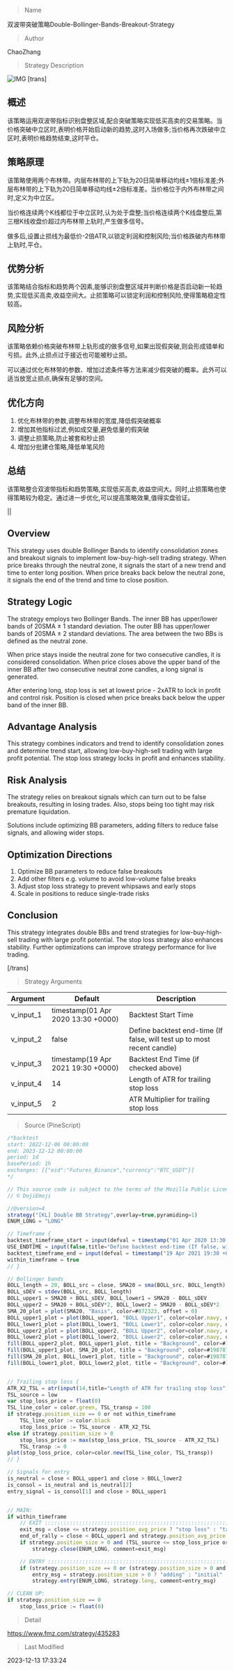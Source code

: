 
> Name

双波带突破策略Double-Bollinger-Bands-Breakout-Strategy

> Author

ChaoZhang

> Strategy Description

![IMG](https://www.fmz.com/upload/asset/11f3cdfec2349ed50bb.png)
[trans]

## 概述
该策略运用双波带指标识别盘整区域,配合突破策略实现低买高卖的交易策略。当价格突破中立区时,表明价格开始启动新的趋势,这时入场做多;当价格再次跌破中立区时,表明价格趋势结束,这时平仓。

## 策略原理
该策略使用两个布林带。内层布林带的上下轨为20日简单移动均线±1倍标准差;外层布林带的上下轨为20日简单移动均线±2倍标准差。当价格位于内外布林带之间时,定义为中立区。

当价格连续两个K线都位于中立区时,认为处于盘整;当价格连续两个K线盘整后,第三根K线收盘价超过内布林带上轨时,产生做多信号。

做多后,设置止损线为最低价-2倍ATR,以锁定利润和控制风险;当价格跌破内布林带上轨时,平仓。

## 优势分析
该策略结合指标和趋势两个因素,能够识别盘整区域并判断价格是否启动新一轮趋势,实现低买高卖,收益空间大。止损策略可以锁定利润和控制风险,使得策略稳定性较高。

## 风险分析
该策略依赖价格突破布林带上轨形成的做多信号,如果出现假突破,则会形成错单和亏损。此外,止损点过于接近也可能被秒止损。

可以通过优化布林带的参数、增加过滤条件等方法来减少假突破的概率。此外可以适当放宽止损点,确保有足够的空间。

## 优化方向
1. 优化布林带的参数,调整布林带的宽度,降低假突破概率
2. 增加其他指标过滤,例如成交量,避免低量的假突破
3. 调整止损策略,防止被套和秒止损
4. 增加分批建仓策略,降低单笔风险

## 总结
该策略整合双波带指标和趋势策略,实现低买高卖,收益空间大。同时,止损策略也使得策略较为稳定。通过进一步优化,可以提高策略效果,值得实盘验证。

||

## Overview 
This strategy uses double Bollinger Bands to identify consolidation zones and breakout signals to implement low-buy-high-sell trading strategy. When price breaks through the neutral zone, it signals the start of a new trend and time to enter long position. When price breaks back below the neutral zone, it signals the end of the trend and time to close position.

## Strategy Logic
The strategy employs two Bollinger Bands. The inner BB has upper/lower bands of 20SMA ± 1 standard deviation. The outer BB has upper/lower bands of 20SMA ± 2 standard deviations. The area between the two BBs is defined as the neutral zone.  

When price stays inside the neutral zone for two consecutive candles, it is considered consolidation. When price closes above the upper band of the inner BB after two consecutive neutral zone candles, a long signal is generated.

After entering long, stop loss is set at lowest price - 2xATR to lock in profit and control risk. Position is closed when price breaks back below the upper band of the inner BB.

## Advantage Analysis  
This strategy combines indicators and trend to identify consolidation zones and determine trend start, allowing low-buy-high-sell trading with large profit potential. The stop loss strategy locks in profit and enhances stability.  

## Risk Analysis
The strategy relies on breakout signals which can turn out to be false breakouts, resulting in losing trades. Also, stops being too tight may risk premature liquidation.  

Solutions include optimizing BB parameters, adding filters to reduce false signals, and allowing wider stops.

## Optimization Directions
1. Optimize BB parameters to reduce false breakouts  
2. Add other filters e.g. volume to avoid low-volume false breaks
3. Adjust stop loss strategy to prevent whipsaws and early stops  
4. Scale in positions to reduce single-trade risks

## Conclusion
This strategy integrates double BBs and trend strategies for low-buy-high-sell trading with large profit potential. The stop loss strategy also enhances stability. Further optimizations can improve strategy performance for live trading.

[/trans]

> Strategy Arguments



|Argument|Default|Description|
|----|----|----|
|v_input_1|timestamp(01 Apr 2020 13:30 +0000)|Backtest Start Time|
|v_input_2|false|Define backtest end-time (If false, will test up to most recent candle)|
|v_input_3|timestamp(19 Apr 2021 19:30 +0000)|Backtest End Time (if checked above)|
|v_input_4|14|Length of ATR for trailing stop loss|
|v_input_5|2|ATR Multiplier for trailing stop loss|


> Source (PineScript)

``` javascript
/*backtest
start: 2022-12-06 00:00:00
end: 2023-12-12 00:00:00
period: 1d
basePeriod: 1h
exchanges: [{"eid":"Futures_Binance","currency":"BTC_USDT"}]
*/

// This source code is subject to the terms of the Mozilla Public License 2.0 at https://mozilla.org/MPL/2.0/
// © DojiEmoji

//@version=4
strategy("[KL] Double BB Strategy",overlay=true,pyramiding=1)
ENUM_LONG = "LONG"

// Timeframe {
backtest_timeframe_start = input(defval = timestamp("01 Apr 2020 13:30 +0000"), title = "Backtest Start Time", type = input.time)
USE_ENDTIME = input(false,title="Define backtest end-time (If false, will test up to most recent candle)")
backtest_timeframe_end = input(defval = timestamp("19 Apr 2021 19:30 +0000"), title = "Backtest End Time (if checked above)", type = input.time)
within_timeframe = true
// }

// Bollinger bands
BOLL_length = 20, BOLL_src = close, SMA20 = sma(BOLL_src, BOLL_length)
BOLL_sDEV = stdev(BOLL_src, BOLL_length)
BOLL_upper1 = SMA20 + BOLL_sDEV, BOLL_lower1 = SMA20 - BOLL_sDEV
BOLL_upper2 = SMA20 + BOLL_sDEV*2, BOLL_lower2 = SMA20 - BOLL_sDEV*2
SMA_20_plot = plot(SMA20, "Basis", color=#872323, offset = 0)
BOLL_upper1_plot = plot(BOLL_upper1, "BOLL Upper1", color=color.navy, offset = 0, transp=50)
BOLL_lower1_plot = plot(BOLL_lower1, "BOLL Lower1", color=color.navy, offset = 0, transp=50)
BOLL_upper2_plot = plot(BOLL_upper2, "BOLL Upper2", color=color.navy, offset = 0, transp=50)
BOLL_lower2_plot = plot(BOLL_lower2, "BOLL Lower2", color=color.navy, offset = 0, transp=50)
fill(BOLL_upper2_plot, BOLL_upper1_plot, title = "Background", color=#198787, transp=85)
fill(BOLL_upper1_plot, SMA_20_plot, title = "Background", color=#198787, transp=75)
fill(SMA_20_plot, BOLL_lower1_plot, title = "Background", color=#198787, transp=75)
fill(BOLL_lower1_plot, BOLL_lower2_plot, title = "Background", color=#198787, transp=85)


// Trailing stop loss {
ATR_X2_TSL = atr(input(14,title="Length of ATR for trailing stop loss")) * input(2.0,title="ATR Multiplier for trailing stop loss",type=input.float)
TSL_source = low
var stop_loss_price = float(0)
TSL_line_color = color.green, TSL_transp = 100
if strategy.position_size == 0 or not within_timeframe
    TSL_line_color := color.black
    stop_loss_price := TSL_source - ATR_X2_TSL 
else if strategy.position_size > 0
    stop_loss_price := max(stop_loss_price, TSL_source - ATR_X2_TSL)
    TSL_transp := 0
plot(stop_loss_price, color=color.new(TSL_line_color, TSL_transp))
// }

// Signals for entry
is_neutral = close < BOLL_upper1 and close > BOLL_lower2
is_consol = is_neutral and is_neutral[2]
entry_signal = is_consol[1] and close > BOLL_upper1


// MAIN:
if within_timeframe
    // EXIT ::::::::::::::::::::::::::::::::::::::::::::::::::::::::::::::::::::
	exit_msg = close <= strategy.position_avg_price ? "stop loss" : "take profit"
	end_of_rally = close < BOLL_upper1 and strategy.position_avg_price > stop_loss_price	// also detects false breakouts
	if strategy.position_size > 0 and (TSL_source <= stop_loss_price or end_of_rally)
        strategy.close(ENUM_LONG, comment=exit_msg)

    // ENTRY :::::::::::::::::::::::::::::::::::::::::::::::::::::::::::::::::::
    if (strategy.position_size == 0 or (strategy.position_size > 0 and close > stop_loss_price)) and entry_signal
		entry_msg = strategy.position_size > 0 ? "adding" : "initial"
		strategy.entry(ENUM_LONG, strategy.long, comment=entry_msg)

// CLEAN UP:
if strategy.position_size == 0
	stop_loss_price := float(0)
```

> Detail

https://www.fmz.com/strategy/435283

> Last Modified

2023-12-13 17:33:24
